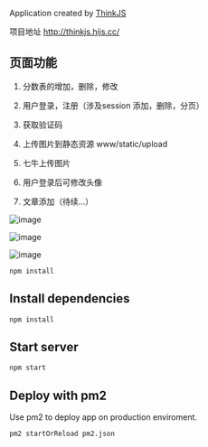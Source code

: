 
Application created by [ThinkJS](http://www.thinkjs.org)

项目地址 http://thinkjs.hijs.cc/


## 页面功能

1. 分数表的增加，删除，修改

2. 用户登录，注册（涉及session 添加，删除，分页）

3. 获取验证码

4. 上传图片到静态资源 www/static/upload

5. 七牛上传图片 

6. 用户登录后可修改头像

7. 文章添加（待续...）

![image](https://www.hijs.cc/img/thinkjs2.png)

![image](https://www.hijs.cc/img/thinkjs.png)

![image](https://www.hijs.cc/img/thinkjs3.png)

```
npm install
```


## Install dependencies

```
npm install
```

## Start server

```
npm start
```

## Deploy with pm2

Use pm2 to deploy app on production enviroment.

```
pm2 startOrReload pm2.json
```